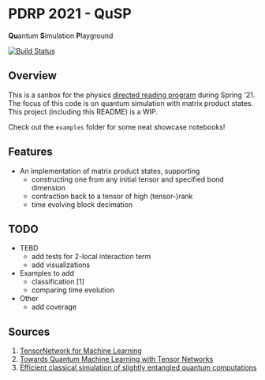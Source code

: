 <a href="/dev/svd.pdf"></a>

# PDRP 2021 - QuSP

**Qu**antum **S**imulation **P**layground

[![Build Status](https://www.travis-ci.com/gl3nnleblanc/pdrp2021.svg?branch=master)](https://www.travis-ci.com/gl3nnleblanc/pdrp2021)
## Overview

 This is a sanbox for the physics [directed reading program](https://berkeleyphysicsdrp.wixsite.com/physicsberkeleydrp) during Spring '21. The focus of this code is on quantum simulation with matrix product states. This project (including this README) is a WIP.

 Check out the `examples` folder for some neat showcase notebooks!
## Features

* An implementation of matrix product states, supporting
	- constructing one from any initial tensor and specified bond dimension
	- contraction back to a tensor of high (tensor-)rank
	- time evolving block decimation

## TODO

* TEBD
	- add tests for 2-local interaction term
	- add visualizations
* Examples to add
	- classification [1]
	- comparing time evolution
* Other
	- add coverage

## Sources

1. [TensorNetwork for Machine Learning](https://arxiv.org/pdf/1906.06329.pdf)
1. [Towards Quantum Machine Learning with Tensor Networks](https://arxiv.org/pdf/1803.11537.pdf)
1. [Efficient classical simulation of slightly entangled quantum computations](https://arxiv.org/pdf/quant-ph/0301063.pdf)
